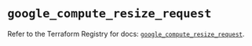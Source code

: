 # `google_compute_resize_request`

Refer to the Terraform Registry for docs: [`google_compute_resize_request`](https://registry.terraform.io/providers/hashicorp/google/6.31.0/docs/resources/compute_resize_request).
